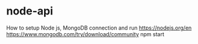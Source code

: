 # node-api
How to setup Node js, MongoDB connection and run
https://nodejs.org/en
https://www.mongodb.com/try/download/community
npm start

